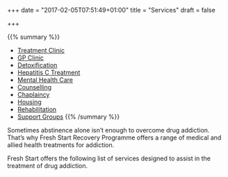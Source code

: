 +++
date = "2017-02-05T07:51:49+01:00"
title = "Services"
draft = false

+++

{{% summary %}}
* [Treatment Clinic](/services/treatment)
* [GP Clinic](/services/gp)
* [Detoxification](/services/detoxification)
* [Hepatitis C Treatment](/services/hct)
* [Mental Health Care](/services/mhc)
* [Counselling](/services/counselling)
* [Chaplaincy](/services/chaplaincy)
* [Housing](/services/housing)
* [Rehabilitation](/services/rehabilitation)
* [Support Groups](/services/support)
{{% /summary %}}

Sometimes abstinence alone isn’t enough to overcome drug addiction. That’s why Fresh Start Recovery Programme offers a range of medical and allied health treatments for addiction.

Fresh Start offers the following list of services designed to assist in the treatment of drug addiction.
